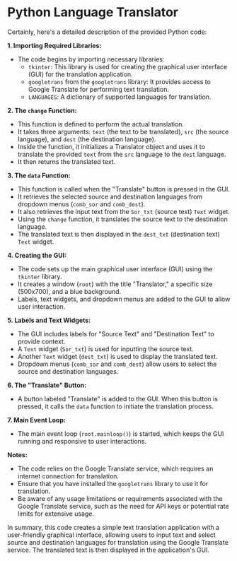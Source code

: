 
# Python Language Translator

Certainly, here's a detailed description of the provided Python code:

**1. Importing Required Libraries:**
   - The code begins by importing necessary libraries:
     - `tkinter`: This library is used for creating the graphical user interface (GUI) for the translation application.
     - `googletrans` from the `googletrans` library: It provides access to Google Translate for performing text translation.
     - `LANGUAGES`: A dictionary of supported languages for translation.

**2. The `change` Function:**
   - This function is defined to perform the actual translation.
   - It takes three arguments: `text` (the text to be translated), `src` (the source language), and `dest` (the destination language).
   - Inside the function, it initializes a Translator object and uses it to translate the provided `text` from the `src` language to the `dest` language.
   - It then returns the translated text.

**3. The `data` Function:**
   - This function is called when the "Translate" button is pressed in the GUI.
   - It retrieves the selected source and destination languages from dropdown menus (`comb_sor` and `comb_dest`).
   - It also retrieves the input text from the `Sor_txt` (source text) `Text` widget.
   - Using the `change` function, it translates the source text to the destination language.
   - The translated text is then displayed in the `dest_txt` (destination text) `Text` widget.

**4. Creating the GUI:**
   - The code sets up the main graphical user interface (GUI) using the `tkinter` library.
   - It creates a window (`root`) with the title "Translator," a specific size (500x700), and a blue background.
   - Labels, text widgets, and dropdown menus are added to the GUI to allow user interaction.

**5. Labels and Text Widgets:**
   - The GUI includes labels for "Source Text" and "Destination Text" to provide context.
   - A `Text` widget (`Sor_txt`) is used for inputting the source text.
   - Another `Text` widget (`dest_txt`) is used to display the translated text.
   - Dropdown menus (`comb_sor` and `comb_dest`) allow users to select the source and destination languages.

**6. The "Translate" Button:**
   - A button labeled "Translate" is added to the GUI. When this button is pressed, it calls the `data` function to initiate the translation process.

**7. Main Event Loop:**
   - The main event loop (`root.mainloop()`) is started, which keeps the GUI running and responsive to user interactions.

**Notes:**
- The code relies on the Google Translate service, which requires an internet connection for translation.
- Ensure that you have installed the `googletrans` library to use it for translation.
- Be aware of any usage limitations or requirements associated with the Google Translate service, such as the need for API keys or potential rate limits for extensive usage.

In summary, this code creates a simple text translation application with a user-friendly graphical interface, allowing users to input text and select source and destination languages for translation using the Google Translate service. The translated text is then displayed in the application's GUI.

